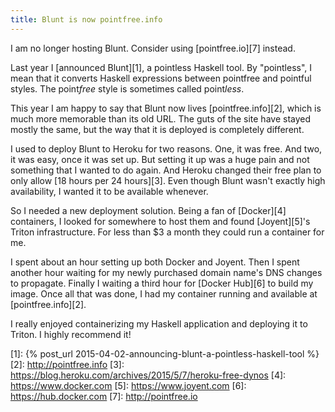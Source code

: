 ```yaml
---
title: Blunt is now pointfree.info
---
```


<aside>

I am no longer hosting Blunt. Consider using [pointfree.io][7] instead.

</aside>

Last year I [announced Blunt][1], a pointless Haskell tool. By "pointless", I
mean that it converts Haskell expressions between pointfree and pointful
styles. The point*free* style is sometimes called point*less*.

This year I am happy to say that Blunt now lives [pointfree.info][2], which is
much more memorable than its old URL. The guts of the site have stayed mostly
the same, but the way that it is deployed is completely different.

I used to deploy Blunt to Heroku for two reasons. One, it was free. And two, it
was easy, once it was set up. But setting it up was a huge pain and not
something that I wanted to do again. And Heroku changed their free plan to only
allow [18 hours per 24 hours][3]. Even though Blunt wasn't exactly high
availability, I wanted it to be available whenever.

So I needed a new deployment solution. Being a fan of [Docker][4] containers, I
looked for somewhere to host them and found [Joyent][5]'s Triton
infrastructure. For less than $3 a month they could run a container for me.

I spent about an hour setting up both Docker and Joyent. Then I spent another
hour waiting for my newly purchased domain name's DNS changes to propagate.
Finally I waiting a third hour for [Docker Hub][6] to build my image. Once all
that was done, I had my container running and available at [pointfree.info][2].

I really enjoyed containerizing my Haskell application and deploying it to
Triton. I highly recommend it!

[1]: {% post_url 2015-04-02-announcing-blunt-a-pointless-haskell-tool %}
[2]: http://pointfree.info
[3]: https://blog.heroku.com/archives/2015/5/7/heroku-free-dynos
[4]: https://www.docker.com
[5]: https://www.joyent.com
[6]: https://hub.docker.com
[7]: http://pointfree.io
